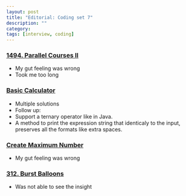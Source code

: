 ```yaml
---
layout: post
title: "Editorial: Coding set 7" 
description: ""
category: 
tags: [interview, coding]
---
```


### [1494. Parallel Courses II](https://leetcode.com/submissions/detail/433925587/)
* My gut feeling was wrong
* Took me too long

### [Basic Calculator](https://leetcode.com/submissions/detail/421171770/)
* Multiple solutions
* Follow up:
 * Support a ternary operator like in Java.
 * A method to print the expression string that identicaly to the input, preserves all the formats like extra spaces. 

### [Create Maximum Number](https://leetcode.com/submissions/detail/423839955/)
* My gut feeling was wrong

### [312. Burst Balloons](https://leetcode.com/submissions/detail/424478447/)
* Was not able to see the insight
